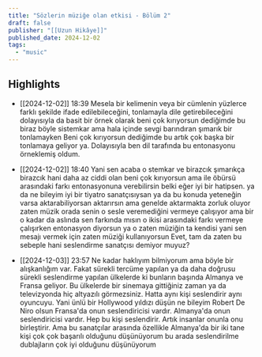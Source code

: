 ```yaml
---
title: "Sözlerin müziğe olan etkisi - Bölüm 2"
draft: false
publisher: "[[Uzun Hikâye]]"
published_date: 2024-12-02
tags:
  - "music"
---
```



## Highlights
* [[2024-12-02]] 18:39  Mesela bir kelimenin veya bir cümlenin yüzlerce farklı şekilde ifade edilebileceğini, tonlamayla dile getirebileceğini dolayısıyla da basit bir örnek olarak beni çok kırıyorsun dediğimde bu biraz böyle sistemkar ama hala içinde sevgi barındıran şımarık bir tonlamayken Beni çok kırıyorsun dediğimde bu artık çok başka bir tonlamaya geliyor ya. Dolayısıyla ben dil tarafında bu entonasyonu örneklemiş oldum.

* [[2024-12-02]] 18:40  Yani sen acaba o stemkar ve birazcık şımarıkça birazcık hani daha az ciddi olan beni çok kırıyorsun ama ile öbürsü arasındaki farkı entonasyonuna verebilirsin belki eğer iyi bir hatipsen. ya da ne bileyim iyi bir tiyatro sanatçısıysan ya da bu konuda yeteneğin varsa aktarabiliyorsan aktarırsın ama genelde aktarmakta zorluk oluyor zaten müzik orada senin o sesle veremediğini vermeye çalışıyor ama bir o kadar da aslında sen farkında mısın o ikisi arasındaki farkı vermeye çalışırken entonasyon diyorsun ya o zaten müziğin ta kendisi yani sen mesajı vermek için zaten müziği kullanıyorsun Evet, tam da zaten bu sebeple hani seslendirme sanatçısı demiyor muyuz?

* [[2024-12-03]] 23:57  Ne kadar haklıyım bilmiyorum ama böyle bir alışkanlığım var. Fakat sürekli tercüme yapılan ya da daha doğrusu sürekli seslendirme yapılan ülkelerde ki bunların başında Almanya ve Fransa geliyor. Bu ülkelerde bir sinemaya gittiğiniz zaman ya da televizyonda hiç altyazılı görmezsiniz. Hatta aynı kişi seslendirir aynı oyuncuyu. Yani ünlü bir Hollywood yıldızı düşün ne bileyim Robert De Niro olsun Fransa'da onun seslendiricisi vardır. Almanya'da onun seslendiricisi vardır. Hep bu kişi seslendirir. Artık insanlar onunla onu birleştirir. Ama bu sanatçılar arasında özellikle Almanya'da bir iki tane kişi çok çok başarılı olduğunu düşünüyorum bu arada seslendirilme dublajların çok iyi olduğunu düşünüyorum


